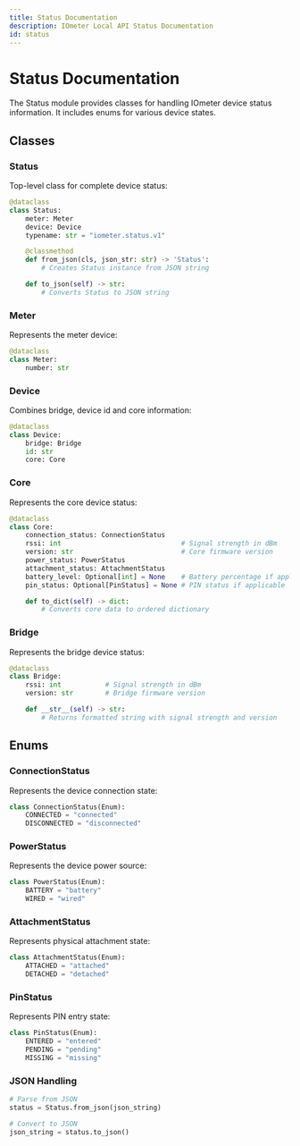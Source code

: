 ```yaml
---
title: Status Documentation
description: IOmeter Local API Status Documentation
id: status
---
```


# Status Documentation

The Status module provides classes for handling IOmeter device status information. It includes enums for various device states.

## Classes

### Status
Top-level class for complete device status:
```python
@dataclass
class Status:
    meter: Meter
    device: Device
    typename: str = "iometer.status.v1"

    @classmethod
    def from_json(cls, json_str: str) -> 'Status':
        # Creates Status instance from JSON string

    def to_json(self) -> str:
        # Converts Status to JSON string
```

### Meter
Represents the meter device:
```python
@dataclass
class Meter:
    number: str
```

### Device
Combines bridge, device id and core information:
```python
@dataclass
class Device:
    bridge: Bridge
    id: str
    core: Core
```

### Core
Represents the core device status:
```python
@dataclass
class Core:
    connection_status: ConnectionStatus
    rssi: int                              # Signal strength in dBm
    version: str                           # Core firmware version
    power_status: PowerStatus
    attachment_status: AttachmentStatus
    battery_level: Optional[int] = None    # Battery percentage if applicable
    pin_status: Optional[PinStatus] = None # PIN status if applicable

    def to_dict(self) -> dict:
        # Converts core data to ordered dictionary
```

### Bridge
Represents the bridge device status:
```python
@dataclass
class Bridge:
    rssi: int           # Signal strength in dBm
    version: str        # Bridge firmware version

    def __str__(self) -> str:
        # Returns formatted string with signal strength and version
```

## Enums

### ConnectionStatus
Represents the device connection state:
```python
class ConnectionStatus(Enum):
    CONNECTED = "connected"
    DISCONNECTED = "disconnected"
```

### PowerStatus
Represents the device power source:
```python
class PowerStatus(Enum):
    BATTERY = "battery"
    WIRED = "wired"
```

### AttachmentStatus
Represents physical attachment state:
```python
class AttachmentStatus(Enum):
    ATTACHED = "attached"
    DETACHED = "detached"
```

### PinStatus
Represents PIN entry state:
```python
class PinStatus(Enum):
    ENTERED = "entered"
    PENDING = "pending"
    MISSING = "missing"
```







### JSON Handling
```python
# Parse from JSON
status = Status.from_json(json_string)

# Convert to JSON
json_string = status.to_json()
```